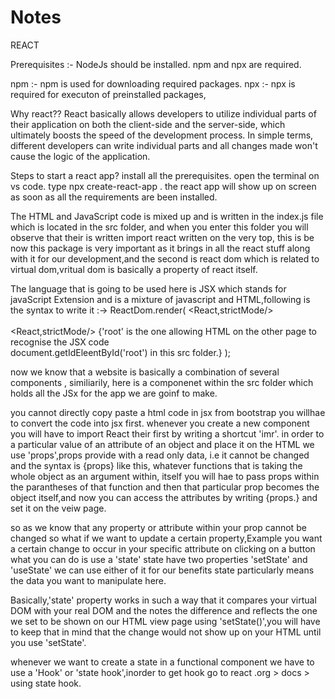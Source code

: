# Notes
REACT

Prerequisites :- NodeJs should be installed.
                        npm and npx are required.

npm :- npm is used for downloading required packages.
npx :- npx is required for executon of preinstalled packages,

Why react??
React basically allows developers to utilize individual parts of their application on both the client-side and the server-side, 
which ultimately boosts the speed of the development process. In simple terms, 
different developers can write individual parts and all changes made won't cause the logic of the application.

Steps to start a react app?
install all the prerequisites.
open the terminal on vs code.
type npx create-react-app <app-name>.
the react app will show up on screen as soon as all the requirements are been installed.

The HTML and JavaScript code is mixed up and is written in the index.js file which is located in the src folder,
and when you enter this folder you will observe that their is written import react written on the very top,
this is be now this package is very important as it brings in all the react stuff along with it for our development,and the second is react dom which is related to virtual dom,vritual dom is basically a property of react itself.

The language that is going to be used here is JSX which stands for javaScript Extension and is a mixture of javascript and HTML,following is the syntax to write it :-> ReactDom.render( 
                                                                     <React,strictMode/>                          
                                                                       <App/>                                                     
                                                                        <React,strictMode/>                           {'root' is the one allowing HTML on the
                                                                                                                                       other page to recognise the JSX code                                                                              
                                                                         document.getIdEleentById('root')          in this src folder.}
                                                                         );  

now we know that a website is basically a combination of several components , similiarily, <App/> here is a componenet within the src folder which holds all the JSx for the app we are goinf to make. 

you cannot directly copy paste a html code in jsx from bootstrap you willhae to convert the code into jsx first. 
whenever you create a new component you will have to import React their first by writing a shortcut 'imr'.
in order to a particular value of an attribute of an object and place it on the HTML we use 'props',props provide with a read only data,
i.e it cannot be changed and the syntax is {props} like this, whatever functions that is taking the whole object as an argument within,
itself you will hae to pass props within the parantheses of that function and then that particular prop becomes the object itself,and now you can
access the attributes by writing {props.<attributeName>} and set it on the veiw page.

so as we know that any property or attribute within your prop cannot be changed so what if we want to update a certain property,Example you want a certain change to occur in your specific attribute on clicking on a button what you can do is use a 'state' state have two properties 'setState' and 'useState'
we can use either of it for our benefits state particularly means the data you want to manipulate here.

Basically,'state' property works in such a way that it compares your virtual DOM with your real DOM and the notes the difference and reflects the one
we set to be shown on our HTML view page using 'setState()',you will have to keep that in mind that the change would not show up on your HTML until you use 'setState'.

whenever we want to create a state in a functional component we have to use a 'Hook' or 'state hook',inorder to get hook go to react .org > docs > using state hook.   
